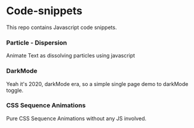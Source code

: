 # Code-snippets

This repo contains Javascript code snippets.
    
### Particle - Dispersion

Animate Text as dissolving particles using javascript

### DarkMode

Yeah it's 2020, darkMode era, so a simple single page demo to darkMode toggle.

### CSS Sequence Animations 

Pure CSS Sequence Animations without any JS involved.
